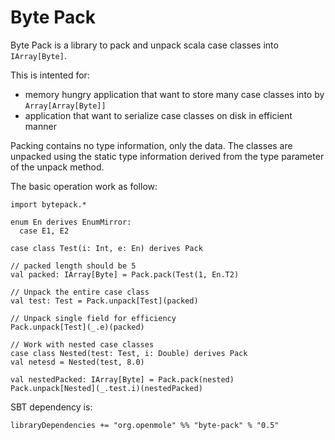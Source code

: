 

# Byte Pack

Byte Pack is a library to pack and unpack scala case classes into `IArray[Byte]`.

This is intented for:
 - memory hungry application that want to store many case classes into by `Array[Array[Byte]]`
 - application that want to serialize case classes on disk in efficient manner

Packing contains no type information, only the data. The classes are unpacked using the static type information derived from the type parameter of the unpack method. 

The basic operation work as follow:
```scala3
import bytepack.*

enum En derives EnumMirror:
  case E1, E2

case class Test(i: Int, e: En) derives Pack

// packed length should be 5
val packed: IArray[Byte] = Pack.pack(Test(1, En.T2)

// Unpack the entire case class
val test: Test = Pack.unpack[Test](packed)

// Unpack single field for efficiency
Pack.unpack[Test](_.e)(packed)

// Work with nested case classes
case class Nested(test: Test, i: Double) derives Pack
val netesd = Nested(test, 8.0)

val nestedPacked: IArray[Byte] = Pack.pack(nested)
Pack.unpack[Nested](_.test.i)(nestedPacked)

```

SBT dependency is:

```
libraryDependencies += "org.openmole" %% "byte-pack" % "0.5"
```
